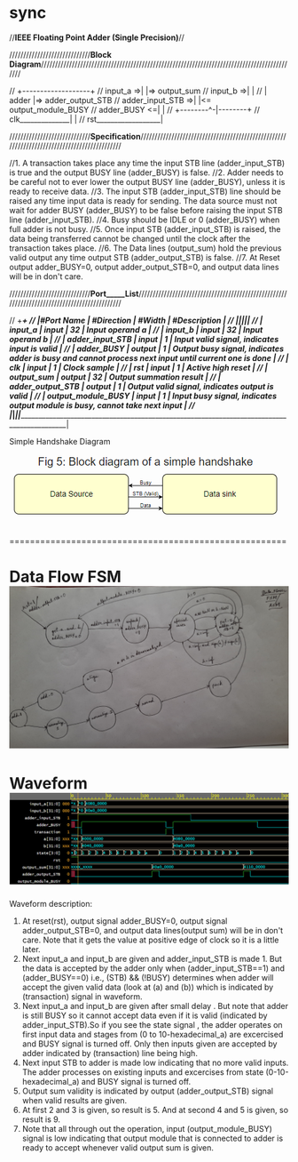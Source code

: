 # sync

//________IEEE Floating Point Adder (Single Precision)________//


/////////////////////////////________Block Diagram________////////////////////////////////////////////////////////////////////////////////////////////



//                        +-------------------+
//          input_a     =>|                   |=> output_sum
//          input_b     =>|                   |
//                        |      adder        |=> adder_output_STB
//      adder_input_STB =>|                   |<= output_module_BUSY
//           adder_BUSY <=|                   |
//                        +--------^-|--------+
//                clk______________| |
//              rst__________________|



/////////////////////////////________Specification________////////////////////////////////////////////////////////////////////////////////////////////

//1. A transaction takes place any time the input STB line (adder_input_STB) is true and the output BUSY line (adder_BUSY) is false.
//2. Adder needs to be careful not to ever lower the output BUSY line (adder_BUSY), unless it is ready to receive data.
//3. The input STB (adder_input_STB) line should be raised any time input data is ready for sending. The data source must not wait for adder BUSY (adder_BUSY) to be false before raising the input STB line (adder_input_STB).
//4. Busy should be IDLE or 0 (adder_BUSY) when full adder is not busy.
//5. Once input STB (adder_input_STB) is raised, the data being transferred cannot be changed until the clock after the transaction takes place.
//6. The Data lines (output_sum) hold the previous valid output any time output STB (adder_output_STB) is false.
//7. At Reset output adder_BUSY=0, output adder_output_STB=0, and output data lines will be in don't care.


/////////////////////////////________Port_____List________/////////////////////////////////////////////////////////////////////////////////////////////


//      +_____________________________________________________________________________________________________________________________________________________+
//      |#Port Name           | #Direction  | #Width   |  #Description                                                                                        |
//      |_____________________|_____________|__________|______________________________________________________________________________________________________|
//      |  input_a            |     input   |     32   |  Input operand a                                                                                     |
//      |  input_b            |     input   |     32   |  Input operand b                                                                                     |
//      |  adder_input_STB    |     input   |     1    |  Input valid signal, indicates input is valid                                                        |
//      |  adder_BUSY         |     output  |     1    |  Output busy signal, indicates adder is busy and cannot process next input until current one is done |
//      |  clk                |     input   |     1    |  Clock sample                                                                                        |
//      |  rst                |     input   |     1    |  Active high reset                                                                                   |
//      |  output_sum         |     output  |     32   |  Output summation result                                                                             |
//      |  adder_output_STB   |     output  |     1    |  Output valid signal, indicates output is valid                                                      |
//      |  output_module_BUSY |     input   |     1    |  Input busy signal, indicates output module is busy, cannot take next input                          |
//      |_____________________|_____________|__________|______________________________________________________________________________________________________|


Simple Handshake Diagram

<p align="center">
  <img src="./Simple_handsake.PNG?raw=true" alt="Waveform"/>
</p>

======================================================

Data Flow FSM
![Alt text](./FSM.jpg?raw=true "Data Flow FSM")
======================================================

Waveform
![Alt text](./wave.PNG?raw=true "Waveform")
======================================================

Waveform description:
1. At reset(rst), output signal adder_BUSY=0, output signal adder_output_STB=0, and output data lines(output sum) will be in don't care. Note that it gets the value at positive edge of clock so it is a little later.
2. Next input_a and input_b are given and adder_input_STB is made 1. But the data is accepted by the adder only when (adder_input_STB==1) and (adder_BUSY==0) i.e., (STB) && (!BUSY) determines when adder will accept the given valid data (look at (a) and (b)) which is indicated by (transaction) signal in waveform.
3. Next input_a and input_b are given after small delay . But note that adder is still BUSY so it cannot accept data even if it is valid (indicated by adder_input_STB).So if you see the state signal , the adder operates on first input data and stages from (0 to 10-hexadecimal_a) are excercised and BUSY signal is turned off. 
   Only then inputs given are accepted by adder indicated by (transaction) line being high.
4. Next input STB to adder is made low indicating that no more valid inputs. The adder processes on existing inputs and excercises from state (0-10-hexadecimal_a) and BUSY signal is turned off.
5. Output sum validity is indicated by output (adder_output_STB) signal when valid results are given.
6. At first 2 and 3 is given, so result is 5. And at second 4 and 5 is given, so result is 9.
7. Note that all through out the operation, input (output_module_BUSY) signal is low indicating that output module that is connected to adder is ready to accept whenever valid output sum is given. 